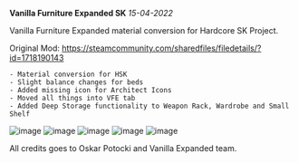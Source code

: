 **Vanilla Furniture Expanded SK** *15-04-2022*

Vanilla Furniture Expanded material conversion for Hardcore SK Project.

Original Mod: https://steamcommunity.com/sharedfiles/filedetails/?id=1718190143

``` 
- Material conversion for HSK
- Slight balance changes for beds
- Added missing icon for Architect Icons
- Moved all things into VFE tab
- Added Deep Storage functionality to Weapon Rack, Wardrobe and Small Shelf
```

![image](https://user-images.githubusercontent.com/64644323/159772153-22778e22-a83a-46b5-bb7d-76a15c98afed.png)
![image](https://user-images.githubusercontent.com/64644323/159772176-4a6fd256-73bb-489d-b2f4-3687163297ee.png)
![image](https://user-images.githubusercontent.com/64644323/159772401-8602f9d8-56f6-4c10-933b-b5e09f5b6045.png)
![image](https://user-images.githubusercontent.com/64644323/159772431-b8c44087-a67d-41e3-bbe2-3ed29fa15455.png)
![image](https://user-images.githubusercontent.com/64644323/159772447-7ef0177e-2c44-4b17-baf2-4b758d9728de.png)

All credits goes to Oskar Potocki and Vanilla Expanded team.
